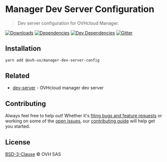 # Manager Dev Server Configuration

> Dev server configuration for OVHcloud Manager.

[![Downloads](https://badgen.net/npm/dt/@ovh-ux/manager-dev-server-config)](https://npmjs.com/package/@ovh-ux/manager-dev-server-config) [![Dependencies](https://badgen.net/david/dep/ovh-ux/manager/packages/manager/tools/dev-server-config)](https://npmjs.com/package/@ovh-ux/manager-dev-server-config?activeTab=dependencies) [![Dev Dependencies](https://badgen.net/david/dev/ovh-ux/manager/packages/manager/toolsdev-server-config)](https://npmjs.com/package/@ovh-ux/manager-dev-server-config?activeTab=dependencies) [![Gitter](https://badgen.net/badge/gitter/ovh-ux/blue?icon=gitter)](https://gitter.im/ovh/ux)

## Installation

```sh
yarn add @ovh-ux/manager-dev-server-config
```

## Related

* [dev-server](https://github.com/ovh-ux/manager/tree/master/packages/manager/tools/dev-server) - OVHcloud manager dev server

## Contributing

Always feel free to help out! Whether it's [filing bugs and feature requests](https://github.com/ovh/manager/issues/new) or working on some of the [open issues](https://github.com/ovh/manager/issues), our [contributing guide](https://github.com/ovh/manager/blob/master/CONTRIBUTING.md) will help get you started.

## License

[BSD-3-Clause](LICENSE) © OVH SAS
